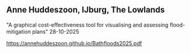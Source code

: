 ## Anne Huddeszoon, IJburg, The Lowlands

"A graphical cost-eﬀectiveness tool for visualising and assessing flood-mitigation plans"
28-10-2025

https://annehuddeszoon.github.io/Bathfloods2025.pdf
